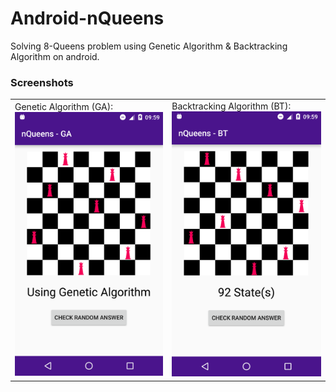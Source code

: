 # Android-nQueens
Solving 8-Queens problem using Genetic Algorithm & Backtracking Algorithm on android.

### Screenshots
<table style="border:0px;">
  <tr>
    <td>
      Genetic Algorithm (GA):<br>
      <img src="https://raw.githubusercontent.com/arefbhrn/Android-nQueens/master/screenshots/Screenshot_20160709-095935.png" width="250"/>
    </td>
    <td>
      Backtracking Algorithm (BT):<br>
      <img src="https://raw.githubusercontent.com/arefbhrn/Android-nQueens/master/screenshots/Screenshot_20160709-095921.png" width="250"/>
    </td>
  </tr>
</table>
